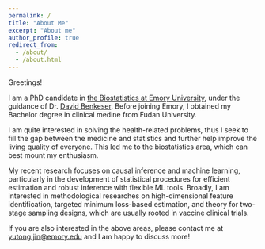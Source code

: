```yaml
---
permalink: /
title: "About Me"
excerpt: "About me"
author_profile: true
redirect_from: 
  - /about/
  - /about.html
---
```


Greetings! 

I am a PhD candidate in [the Biostatistics at Emory University](https://www.sph.emory.edu/departments/bios/index.html), under the guidance of Dr. [David Benkeser](https://www.sph.emory.edu/faculty/profile/index.php?FID=8917). Before joining Emory, I obtained my Bachelor degree in clinical medine from Fudan University.

I am quite interested in solving the health-related problems, thus I seek to fill the gap between the medicine and statistics and further help improve the living quality of everyone. This led me to the biostatistics area, which can best mount my enthusiasm.


My recent research focuses on causal inference and machine learning, particularly in the development of statistical procedures for efficient estimation and robust inference with flexible ML tools. Broadly, I am interested in methodological researches on high-dimensional feature identification, targeted minimum loss-based estimation, and theory for two-stage sampling designs, which are usually rooted in vaccine clinical trials.

If you are also interested in the above areas, please contact me at [yutong.jin@emory.edu](yutong.jin@emory.edu) and I am happy to discuss more!